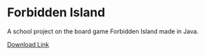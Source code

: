 # Forbidden Island

A school project on the board game Forbidden Island made in Java.

[Download Link](https://drive.google.com/file/d/1YYhJQH3TzKSbUhXSOXiSWP6-o5tx1efs/view?usp=sharing)
